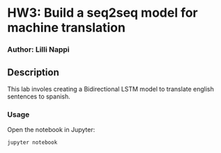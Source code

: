 # HW3: Build a seq2seq model for machine translation

### Author: Lilli Nappi

## Description
This lab involes creating a Bidirectional LSTM model to translate english sentences to spanish. 

### Usage
Open the notebook in Jupyter:
```sh
jupyter notebook